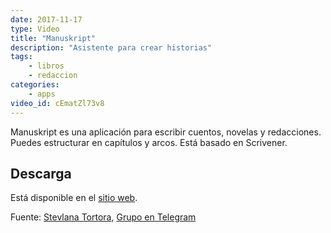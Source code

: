 ```yaml
---
date: 2017-11-17
type: Video
title: "Manuskript"
description: "Asistente para crear historias"
tags:
    - libros
    - redaccion
categories:
    - apps
video_id: cEmatZl73v8
---
```


Manuskript es una aplicación para escribir cuentos, novelas y redacciones. Puedes estructurar en capítulos y arcos. Está basado en Scrivener.

## Descarga

Está disponible en el [sitio web](http://www.theologeek.ch/manuskript/).

Fuente: [Stevlana Tortora](https://www.youtube.com/channel/UC-5ykhLNjukKLoOjYf8D5tg), [Grupo en Telegram](https://t.me/deepinenespanol/125493)
